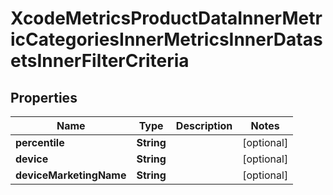 

# XcodeMetricsProductDataInnerMetricCategoriesInnerMetricsInnerDatasetsInnerFilterCriteria


## Properties

| Name | Type | Description | Notes |
|------------ | ------------- | ------------- | -------------|
|**percentile** | **String** |  |  [optional] |
|**device** | **String** |  |  [optional] |
|**deviceMarketingName** | **String** |  |  [optional] |



